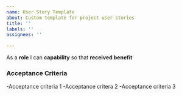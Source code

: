 ```yaml
---
name: User Story Template
about: Custom template for project user stories
title: ''
labels: ''
assignees: ''

---
```


As a **role** I can **capability** so that **received benefit**

### Acceptance Criteria 

-Acceptance criteria 1
-Acceptance critera 2
-Acceptance criteria 3
